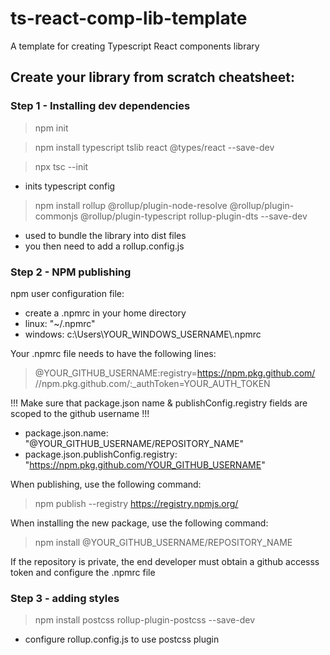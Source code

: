 # ts-react-comp-lib-template
A template for creating Typescript React components library

## Create your library from scratch cheatsheet:
### Step 1 - Installing dev dependencies
> npm init

> npm install typescript tslib react @types/react --save-dev

> npx tsc --init
  - inits typescript config

> npm install rollup @rollup/plugin-node-resolve @rollup/plugin-commonjs @rollup/plugin-typescript rollup-plugin-dts --save-dev
  - used to bundle the library into dist files
  - you then need to add a rollup.config.js

### Step 2 - NPM publishing
npm user configuration file:
  - create a .npmrc in your home directory 
  - linux: "~/.npmrc"
  - windows: c:\Users\YOUR_WINDOWS_USERNAME\\.npmrc

Your .npmrc file needs to have the following lines:
> @YOUR_GITHUB_USERNAME:registry=https://npm.pkg.github.com/
> //npm.pkg.github.com/:_authToken=YOUR_AUTH_TOKEN

!!! Make sure that package.json name & publishConfig.registry fields are scoped to the github username !!!
  - package.json.name: "@YOUR_GITHUB_USERNAME/REPOSITORY_NAME"
  - package.json.publishConfig.registry: "https://npm.pkg.github.com/YOUR_GITHUB_USERNAME"

When publishing, use the following command:
> npm publish --registry https://registry.npmjs.org/

When installing the new package, use the following command:
> npm install @YOUR_GITHUB_USERNAME/REPOSITORY_NAME

If the repository is private, the end developer must obtain a github accesss token and configure the .npmrc file

### Step 3 - adding styles
> npm install postcss rollup-plugin-postcss --save-dev
  - configure rollup.config.js to use postcss plugin

